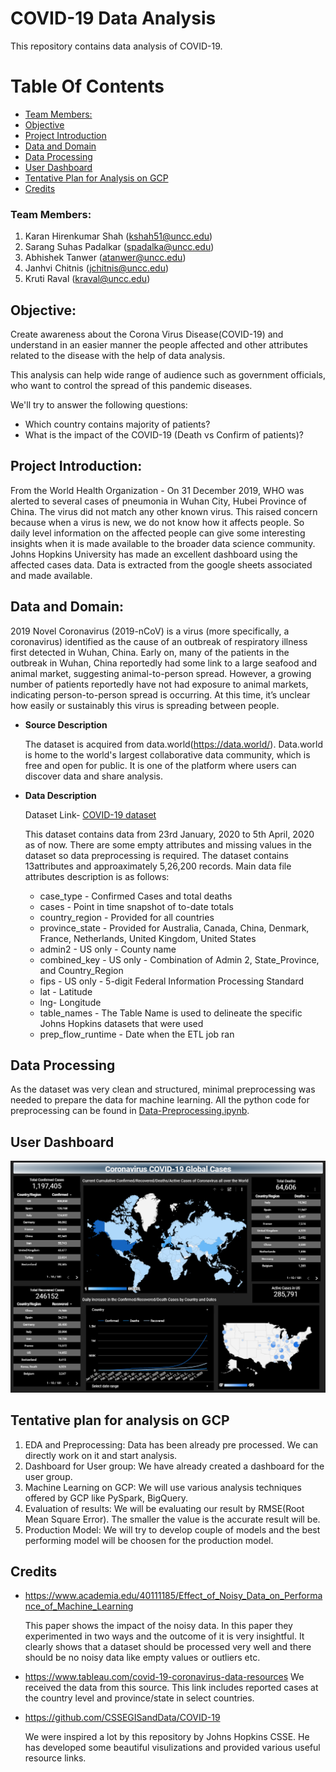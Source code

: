 # COVID-19 Data Analysis

This repository contains data analysis of COVID-19.

# Table Of Contents
  - [Team Members:](#team-members)
  - [Objective](#objective)
  - [Project Introduction](#project-introduction)
  - [Data and Domain](#data-and-domain)
  - [Data Processing](#data-processing)
  - [User Dashboard](#user-dashboard)
  - [Tentative Plan for Analysis on GCP](#tentative-plan-for-analysis-on-gcp)
  - [Credits](#credits)

### Team Members:
  1. Karan Hirenkumar Shah (kshah51@uncc.edu)
  2. Sarang Suhas Padalkar (spadalka@uncc.edu)
  3. Abhishek Tanwer (atanwer@uncc.edu)
  4. Janhvi Chitnis (jchitnis@uncc.edu)
  5. Kruti Raval (kraval@uncc.edu)

## Objective: 
Create awareness about the Corona Virus Disease(COVID-19) and understand in an easier manner the people affected and other attributes related to the disease with the help of data analysis. 

This analysis can help wide range of audience such as government officials, who want to control
the spread of this pandemic diseases.

We'll try to answer the following questions:
*	Which country contains majority of patients?
*	What is the impact of the COVID-19 (Death vs Confirm of patients)?

## Project Introduction:
From the World Health Organization - On 31 December 2019, WHO was alerted to several cases of pneumonia in Wuhan City, Hubei Province of China. The virus did not match any other known virus. This raised concern because when a virus is new, we do not know how it affects people. So daily level information on the affected people can give some interesting insights when it is made available to the broader data science community. Johns Hopkins University has made an excellent dashboard using the affected cases data. Data is extracted from the google sheets associated and made available.

## Data and Domain:
2019 Novel Coronavirus (2019-nCoV) is a virus (more specifically, a coronavirus) identified as the cause of an outbreak of respiratory illness first detected in Wuhan, China. Early on, many of the patients in the outbreak in Wuhan, China reportedly had some link to a large seafood and animal market, suggesting animal-to-person spread. However, a growing number of patients reportedly have not had exposure to animal markets, indicating person-to-person spread is occurring. At this time, it’s unclear how easily or sustainably this virus is spreading between people.

* **Source Description** 
    
    The dataset is acquired from data.world(https://data.world/). Data.world is home to the world's largest collaborative data community, which is free and open for public. It is one of the platform where users can discover data and share analysis.
  
* **Data Description**
    
    Dataset Link- [COVID-19 dataset](https://data.world/covid-19-data-resource-hub/covid-19-case-counts/workspace/file?filename=COVID-19+Cases.hyper)

    This dataset contains data from 23rd January, 2020 to 5th April, 2020 as of now. There are some empty attributes and missing values in the dataset so data preprocessing is required. The dataset contains 13attributes and approaximately 5,26,200 records. Main data file attributes description is as follows:

    * case_type - Confirmed Cases and total deaths
    * cases - Point in time snapshot of to-date totals
    * country_region - Provided for all countries
    * province_state - Provided for Australia, Canada, China, Denmark, France, Netherlands, United Kingdom, United States
    * admin2 - US only - County name
    * combined_key - US only - Combination of Admin 2, State_Province, and Country_Region
    * fips - US only - 5-digit Federal Information Processing Standard
    * lat - Latitude
    * lng- Longitude
    * table_names - The Table Name is used to delineate the specific Johns Hopkins datasets that were used
    * prep_flow_runtime - Date when the ETL job ran
  
## Data Processing
  As the dataset was very clean and structured, minimal preprocessing was needed to prepare the data for machine learning. All the python code for preprocessing can be found in [Data-Preprocessing.ipynb](https://github.com/karan-shah/global-cases-corono-virus-analysis/blob/master/Data-Preprocessing.ipynb).

## User Dashboard
  ![User Dashboard](https://github.com/karan-shah/global-cases-corono-virus-analysis/blob/master/image.png)

## Tentative plan for analysis on GCP

  1. EDA and Preprocessing: Data has been already pre processed. We can directly work on it and start analysis.
  2. Dashboard for User group: We have already created a dashboard for the user group. 
  3. Machine Learning on GCP: We will use various analysis techniques offered by GCP like PySpark, BigQuery. 
  4. Evaluation of results: We will be evaluating our result by RMSE(Root Mean Square Error). The smaller the value is the accurate result will be.
  5. Production Model: We will try to develop couple of models and the best performing model will be choosen for the production model. 
  
## Credits
  
  * https://www.academia.edu/40111185/Effect_of_Noisy_Data_on_Performance_of_Machine_Learning
  
    This paper shows the impact of the noisy data. In this paper they experimented in two ways and the outcome of it is very insightful. It clearly shows that a dataset should be processed very well and there should be no noisy data like empty values or outliers etc.

  * https://www.tableau.com/covid-19-coronavirus-data-resources
   We received the data from this source. This link includes reported cases at the country level and province/state in select countries. 

  * https://github.com/CSSEGISandData/COVID-19
  
    We were inspired a lot by this repository by Johns Hopkins CSSE. He has developed some beautiful visulizations and provided various useful resource links.



